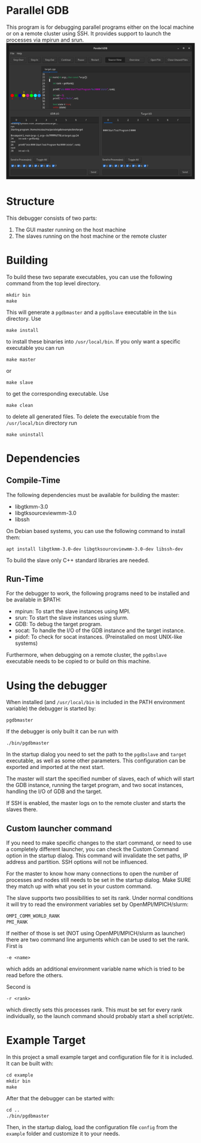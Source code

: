 # Parallel GDB
This program is for debugging parallel programs either on the local machine or on a remote cluster using SSH. It provides support to launch the processes via mpirun and srun.
![Screenshot of Parallel GDB](res/pgdb.png)

# Structure
This debugger consists of two parts: 
1. The GUI master running on the host machine
2. The slaves running on the host machine or the remote cluster

# Building
To build these two separate executables, you can use the following command from the top level directory.

	mkdir bin
	make

This will generate a `pgdbmaster` and a `pgdbslave` executable in the `bin` directory. Use

	make install

to install these binaries into `/usr/local/bin`. If you only want a specific executable you can run 

	make master

or 

	make slave

to get the corresponding executable. Use

	make clean

to delete all generated files. To delete the executable from the `/usr/local/bin` directory run

	make uninstall

# Dependencies
## Compile-Time
The following dependencies must be available for building the master:
- libgtkmm-3.0
- libgtksourceviewmm-3.0
- libssh

On Debian based systems, you can use the following command to install them:

	apt install libgtkmm-3.0-dev libgtksourceviewmm-3.0-dev libssh-dev

To build the slave only C++ standard libraries are needed.

## Run-Time
For the debugger to work, the following programs need to be installed and be available in $PATH:
- mpirun: To start the slave instances using MPI.
- srun: To start the slave instances using slurm.
- GDB: To debug the target program.
- socat: To handle the I/O of the GDB instance and the target instance.
- pidof: To check for socat instances. (Preinstalled on most UNIX-like systems)

Furthermore, when debugging on a remote cluster, the `pgdbslave` executable needs to be copied to or build on this machine.

# Using the debugger
When installed (and `/usr/local/bin` is included in the PATH environment variable) the debugger is started by:

	pgdbmaster

If the debugger is only built it can be run with 

	./bin/pgdbmaster

In the startup dialog you need to set the path to the `pgdbslave` and `target` executable, as well as some other parameters. This configuration can be exported and imported at the next start.

The master will start the specified number of slaves, each of which will start the GDB instance, running the target program, and two socat instances, handling the I/O of GDB and the target.

If SSH is enabled, the master logs on to the remote cluster and starts the slaves there.

## Custom launcher command
If you need to make specific changes to the start command, or need to use a completely different launcher, you can check the Custom Command option in the startup dialog. This command will invalidate the set paths, IP address and partition. SSH options will not be influenced. 

For the master to know how many connections to open the number of processes and nodes still needs to be set in the startup dialog. Make SURE they match up with what you set in your custom command.

The slave supports two possibilities to set its rank. Under normal conditions it will try to read the environment variables set by OpenMPI/MPICH/slurm:

	OMPI_COMM_WORLD_RANK
	PMI_RANK

If neither of those is set (NOT using OpenMPI/MPICH/slurm as launcher) there are two command line arguments which can be used to set the rank. First is 

	-e <name>

which adds an additional environment variable name which is tried to be read before the others.

Second is

	-r <rank>

which directly sets this processes rank. This must be set for every rank individually, so the launch command should probably start a shell script/etc.

# Example Target
In this project a small example target and configuration file for it is included. It can be built with:

	cd example
	mkdir bin
	make

After that the debugger can be started with:

	cd ..
	./bin/pgdbmaster

Then, in the startup dialog, load the configuration file `config` from the `example` folder and customize it to your needs.